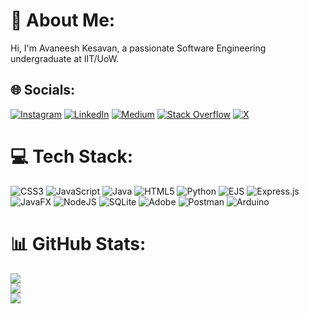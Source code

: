# 💫 About Me:
Hi, I'm Avaneesh Kesavan, a passionate Software Engineering undergraduate at IIT/UoW.


## 🌐 Socials:
[![Instagram](https://img.shields.io/badge/Instagram-%23E4405F.svg?logo=Instagram&logoColor=white)](https://instagram.com/avaneesh.k_) [![LinkedIn](https://img.shields.io/badge/LinkedIn-%230077B5.svg?logo=linkedin&logoColor=white)](https://linkedin.com/in/avaneesh-kesavan) [![Medium](https://img.shields.io/badge/Medium-12100E?logo=medium&logoColor=white)](https://medium.com/@@kesavan.avaneesh) [![Stack Overflow](https://img.shields.io/badge/-Stackoverflow-FE7A16?logo=stack-overflow&logoColor=white)](https://stackoverflow.com/users/avaneesh) [![X](https://img.shields.io/badge/X-black.svg?logo=X&logoColor=white)](https://x.com/avaneesh_k_) 

# 💻 Tech Stack:
![CSS3](https://img.shields.io/badge/css3-%231572B6.svg?style=for-the-badge&logo=css3&logoColor=white) ![JavaScript](https://img.shields.io/badge/javascript-%23323330.svg?style=for-the-badge&logo=javascript&logoColor=%23F7DF1E) ![Java](https://img.shields.io/badge/java-%23ED8B00.svg?style=for-the-badge&logo=openjdk&logoColor=white) ![HTML5](https://img.shields.io/badge/html5-%23E34F26.svg?style=for-the-badge&logo=html5&logoColor=white) ![Python](https://img.shields.io/badge/python-3670A0?style=for-the-badge&logo=python&logoColor=ffdd54) ![EJS](https://img.shields.io/badge/ejs-%23B4CA65.svg?style=for-the-badge&logo=ejs&logoColor=black) ![Express.js](https://img.shields.io/badge/express.js-%23404d59.svg?style=for-the-badge&logo=express&logoColor=%2361DAFB) ![JavaFX](https://img.shields.io/badge/javafx-%23FF0000.svg?style=for-the-badge&logo=javafx&logoColor=white) ![NodeJS](https://img.shields.io/badge/node.js-6DA55F?style=for-the-badge&logo=node.js&logoColor=white) ![SQLite](https://img.shields.io/badge/sqlite-%2307405e.svg?style=for-the-badge&logo=sqlite&logoColor=white) ![Adobe](https://img.shields.io/badge/adobe-%23FF0000.svg?style=for-the-badge&logo=adobe&logoColor=white) ![Postman](https://img.shields.io/badge/Postman-FF6C37?style=for-the-badge&logo=postman&logoColor=white) ![Arduino](https://img.shields.io/badge/-Arduino-00979D?style=for-the-badge&logo=Arduino&logoColor=white)
# 📊 GitHub Stats:
![](https://github-readme-stats.vercel.app/api?username=AvaneeshKesavan&theme=dark&hide_border=true&include_all_commits=true&count_private=true)<br/>
![](https://nirzak-streak-stats.vercel.app/?user=AvaneeshKesavan&theme=dark&hide_border=true)<br/>
![](https://github-readme-stats.vercel.app/api/top-langs/?username=AvaneeshKesavan&theme=dark&hide_border=true&include_all_commits=true&count_private=true&layout=compact)

<!-- Proudly created with GPRM ( https://gprm.itsvg.in ) -->

